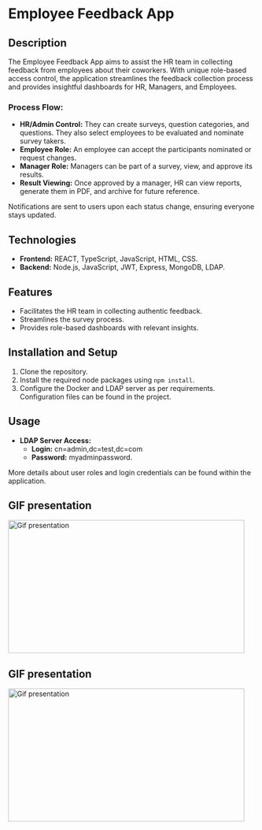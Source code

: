 # Employee Feedback App

## Description

The Employee Feedback App aims to assist the HR team in collecting feedback from employees about their coworkers. With unique role-based access control, the application streamlines the feedback collection process and provides insightful dashboards for HR, Managers, and Employees.

### Process Flow:

- **HR/Admin Control:** They can create surveys, question categories, and questions. They also select employees to be evaluated and nominate survey takers.
- **Employee Role:** An employee can accept the participants nominated or request changes.
- **Manager Role:** Managers can be part of a survey, view, and approve its results.
- **Result Viewing:** Once approved by a manager, HR can view reports, generate them in PDF, and archive for future reference.

Notifications are sent to users upon each status change, ensuring everyone stays updated.

## Technologies

- **Frontend:** REACT, TypeScript, JavaScript, HTML, CSS.
- **Backend:** Node.js, JavaScript, JWT, Express, MongoDB, LDAP.

## Features

- Facilitates the HR team in collecting authentic feedback.
- Streamlines the survey process.
- Provides role-based dashboards with relevant insights.

## Installation and Setup

1. Clone the repository.
2. Install the required node packages using `npm install`.
3. Configure the Docker and LDAP server as per requirements. Configuration files can be found in the project.

## Usage

- **LDAP Server Access:**
  - **Login:** cn=admin,dc=test,dc=com
  - **Password:** myadminpassword.

More details about user roles and login credentials can be found within the application.

## GIF presentation

<img src="https://raw.githubusercontent.com/CodeLaMat/exove-bch-project/main/frontend/src/assets/Video/Media1.gif" width="480" height="270" alt="Gif presentation" />

## GIF presentation

<img src="/frontend/src/assets/Video/Media1.gif" width="480" height="270" alt="Gif presentation" />
